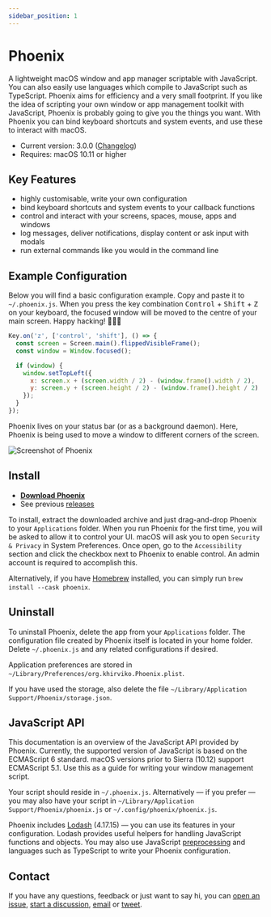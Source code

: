```yaml
---
sidebar_position: 1
---
```


# Phoenix

A lightweight macOS window and app manager scriptable with JavaScript. You can also easily use languages which compile to JavaScript such as TypeScript. Phoenix aims for efficiency and a very small footprint. If you like the idea of scripting your own window or app management toolkit with JavaScript, Phoenix is probably going to give you the things you want. With Phoenix you can bind keyboard shortcuts and system events, and use these to interact with macOS.

- Current version: 3.0.0 ([Changelog](https://github.com/kasper/phoenix/blob/master/CHANGELOG.md))
- Requires: macOS 10.11 or higher

## Key Features

- highly customisable, write your own configuration
- bind keyboard shortcuts and system events to your callback functions
- control and interact with your screens, spaces, mouse, apps and windows
- log messages, deliver notifications, display content or ask input with modals
- run external commands like you would in the command line

## Example Configuration

Below you will find a basic configuration example. Copy and paste it to `~/.phoenix.js`. When you press the key combination <kbd>Control</kbd> + <kbd>Shift</kbd> + <kbd>Z</kbd> on your keyboard, the focused window will be moved to the centre of your main screen. Happy hacking! 👩🏼‍💻

```javascript
Key.on('z', ['control', 'shift'], () => {
  const screen = Screen.main().flippedVisibleFrame();
  const window = Window.focused();

  if (window) {
    window.setTopLeft({
      x: screen.x + (screen.width / 2) - (window.frame().width / 2),
      y: screen.y + (screen.height / 2) - (window.frame().height / 2)
    });
  }
});
```

Phoenix lives on your status bar (or as a background daemon). Here, Phoenix is being used to move a window to different corners of the screen.

![Screenshot of Phoenix](https://raw.githubusercontent.com/kasper/phoenix/master/assets/screenshot.gif)

## Install

- [**Download Phoenix**](https://github.com/kasper/phoenix/releases/download/3.0.0/phoenix-3.0.0.tar.gz)
- See previous [releases](https://github.com/kasper/phoenix/releases/)

To install, extract the downloaded archive and just drag-and-drop Phoenix to your `Applications` folder. When you run Phoenix for the first time, you will be asked to allow it to control your UI. macOS will ask you to open `Security & Privacy` in System Preferences. Once open, go to the `Accessibility` section and click the checkbox next to Phoenix to enable control. An admin account is required to accomplish this.

Alternatively, if you have [Homebrew](https://brew.sh) installed, you can simply run `brew install --cask phoenix`.

## Uninstall

To uninstall Phoenix, delete the app from your `Applications` folder. The configuration file created by Phoenix itself is located in your home folder. Delete `~/.phoenix.js` and any related configurations if desired.

Application preferences are stored in `~/Library/Preferences/org.khirviko.Phoenix.plist`.

If you have used the storage, also delete the file `~/Library/Application Support/Phoenix/storage.json`.

## JavaScript API

This documentation is an overview of the JavaScript API provided by Phoenix. Currently, the supported version of JavaScript is based on the ECMAScript 6 standard. macOS versions prior to Sierra (10.12) support ECMAScript 5.1. Use this as a guide for writing your window management script.

Your script should reside in `~/.phoenix.js`. Alternatively — if you prefer — you may also have your script in `~/Library/Application Support/Phoenix/phoenix.js` or `~/.config/phoenix/phoenix.js`.

Phoenix includes [Lodash](https://lodash.com) (4.17.15) — you can use its features in your configuration. Lodash provides useful helpers for handling JavaScript functions and objects. You may also use JavaScript [preprocessing](getting-started/preprocessing) and languages such as TypeScript to write your Phoenix configuration.

## Contact

If you have any questions, feedback or just want to say hi, you can [open an issue](https://github.com/kasper/phoenix/issues/), [start a discussion](https://github.com/kasper/phoenix/discussions/), [email](mailto:kasper@kytkemo.com) or [tweet](https://twitter.com/kasper/).
